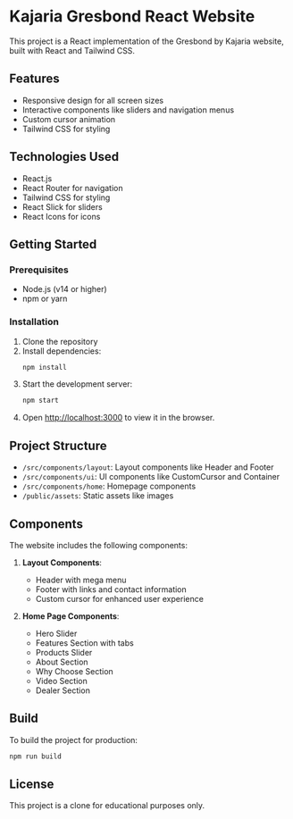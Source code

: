 # Kajaria Gresbond React Website

This project is a React implementation of the Gresbond by Kajaria website, built with React and Tailwind CSS.

## Features

- Responsive design for all screen sizes
- Interactive components like sliders and navigation menus
- Custom cursor animation
- Tailwind CSS for styling

## Technologies Used

- React.js
- React Router for navigation
- Tailwind CSS for styling
- React Slick for sliders
- React Icons for icons

## Getting Started

### Prerequisites

- Node.js (v14 or higher)
- npm or yarn

### Installation

1. Clone the repository
2. Install dependencies:
   ```bash
   npm install
   ```
3. Start the development server:
   ```bash
   npm start
   ```
4. Open [http://localhost:3000](http://localhost:3000) to view it in the browser.

## Project Structure

- `/src/components/layout`: Layout components like Header and Footer
- `/src/components/ui`: UI components like CustomCursor and Container
- `/src/components/home`: Homepage components
- `/public/assets`: Static assets like images

## Components

The website includes the following components:

1. **Layout Components**:
   - Header with mega menu
   - Footer with links and contact information
   - Custom cursor for enhanced user experience

2. **Home Page Components**:
   - Hero Slider
   - Features Section with tabs
   - Products Slider
   - About Section
   - Why Choose Section
   - Video Section
   - Dealer Section

## Build

To build the project for production:

```bash
npm run build
```

## License

This project is a clone for educational purposes only.
